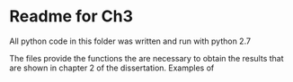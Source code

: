 # Readme for Ch3

All python code in this folder was written and run with python 2.7

The files provide the functions the are necessary to obtain the results that are shown in chapter 2 of the dissertation.
Examples of 
